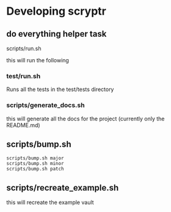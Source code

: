 # Developing scryptr

## do everything helper task

scripts/run.sh

this will run the following

### test/run.sh

Runs all the tests in the test/tests directory

### scripts/generate_docs.sh

this will generate all the docs for the project (currently only the README.md)


## scripts/bump.sh

```
scripts/bump.sh major
scripts/bump.sh minor
scripts/bump.sh patch
```

## scripts/recreate_example.sh

this will recreate the example vault

